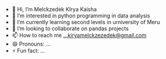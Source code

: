 - 👋 Hi, I’m Melckzedek KIrya Kaisha
- 👀 I’m interested in python programming in data analysis
- 🌱 I’m currently learning second levels in urniversity of Meru
- 💞️ I’m looking to collaborate on pandas projects
- 📫 How to reach me ...kiryamelckzezedek@gmail.com
- 😄 Pronouns: ...
- ⚡ Fun fact: ...

<!---
Melckykaisha/Melckykaisha is a ✨ special ✨ repository because its `README.md` (this file) appears on your GitHub profile.
You can click the Preview link to take a look at your changes.
--->
